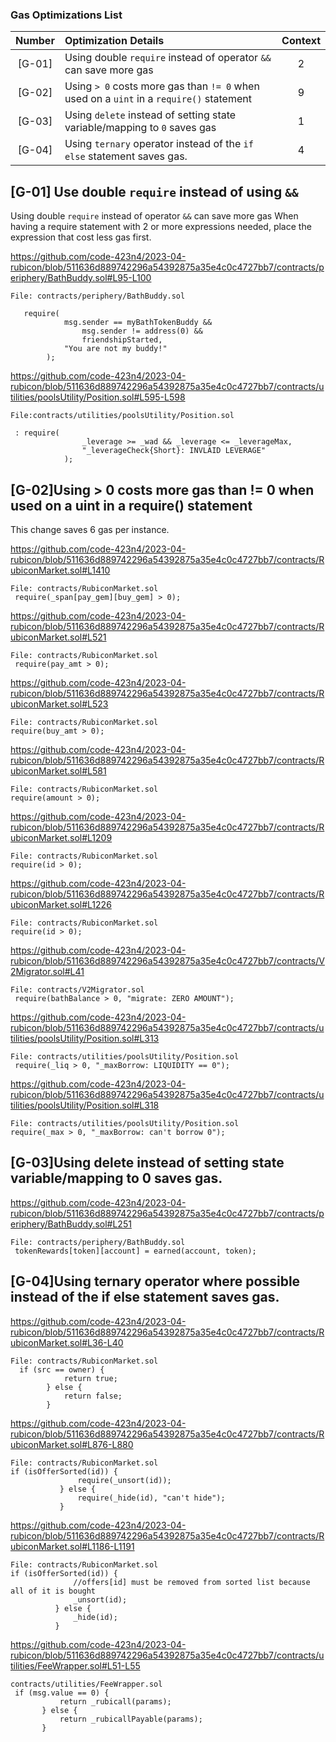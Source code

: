 ### Gas Optimizations List
| Number | Optimization Details | Context |
|:--:|:-------| :-----:|
| [G-01] |Using double `require` instead of operator `&&` can save more gas| 2 |
| [G-02] |Using `> 0` costs more gas than `!= 0` when used on a `uint` in a `require()` statement| 9 |
| [G-03] |Using `delete` instead of setting state variable/mapping to 	`0` saves gas| 1 |
| [G-04] |Using `ternary` operator instead of the `if else` statement saves gas.| 4 |

## [G-01] Use double `require` instead of using `&&`
Using double `require` instead of operator `&&` can save more gas
When having a require statement with 2 or more expressions needed, place the expression that cost less gas first.

https://github.com/code-423n4/2023-04-rubicon/blob/511636d889742296a54392875a35e4c0c4727bb7/contracts/periphery/BathBuddy.sol#L95-L100
```solidiy
File: contracts/periphery/BathBuddy.sol

   require(
            msg.sender == myBathTokenBuddy &&
                msg.sender != address(0) &&
                friendshipStarted,
            "You are not my buddy!"
        );
```

https://github.com/code-423n4/2023-04-rubicon/blob/511636d889742296a54392875a35e4c0c4727bb7/contracts/utilities/poolsUtility/Position.sol#L595-L598
```solidity
File:contracts/utilities/poolsUtility/Position.sol

 : require(
                _leverage >= _wad && _leverage <= _leverageMax,
                "_leverageCheck{Short}: INVLAID LEVERAGE"
            );
```

## [G-02]Using > 0 costs more gas than != 0 when used on a uint in a require() statement
This change saves 6 gas per instance.

https://github.com/code-423n4/2023-04-rubicon/blob/511636d889742296a54392875a35e4c0c4727bb7/contracts/RubiconMarket.sol#L1410
```solidity
File: contracts/RubiconMarket.sol
 require(_span[pay_gem][buy_gem] > 0);
 ```
 https://github.com/code-423n4/2023-04-rubicon/blob/511636d889742296a54392875a35e4c0c4727bb7/contracts/RubiconMarket.sol#L521
 ```
 File: contracts/RubiconMarket.sol
  require(pay_amt > 0);
```
https://github.com/code-423n4/2023-04-rubicon/blob/511636d889742296a54392875a35e4c0c4727bb7/contracts/RubiconMarket.sol#L523
```
File: contracts/RubiconMarket.sol
require(buy_amt > 0);
```
https://github.com/code-423n4/2023-04-rubicon/blob/511636d889742296a54392875a35e4c0c4727bb7/contracts/RubiconMarket.sol#L581
```
File: contracts/RubiconMarket.sol
require(amount > 0);
```
https://github.com/code-423n4/2023-04-rubicon/blob/511636d889742296a54392875a35e4c0c4727bb7/contracts/RubiconMarket.sol#L1209
```
File: contracts/RubiconMarket.sol
require(id > 0);
```
https://github.com/code-423n4/2023-04-rubicon/blob/511636d889742296a54392875a35e4c0c4727bb7/contracts/RubiconMarket.sol#L1226
```
File: contracts/RubiconMarket.sol
require(id > 0);
```

https://github.com/code-423n4/2023-04-rubicon/blob/511636d889742296a54392875a35e4c0c4727bb7/contracts/V2Migrator.sol#L41
```
File: contracts/V2Migrator.sol
 require(bathBalance > 0, "migrate: ZERO AMOUNT");

```

https://github.com/code-423n4/2023-04-rubicon/blob/511636d889742296a54392875a35e4c0c4727bb7/contracts/utilities/poolsUtility/Position.sol#L313
```
File: contracts/utilities/poolsUtility/Position.sol
 require(_liq > 0, "_maxBorrow: LIQUIDITY == 0");
```
https://github.com/code-423n4/2023-04-rubicon/blob/511636d889742296a54392875a35e4c0c4727bb7/contracts/utilities/poolsUtility/Position.sol#L318
```
File: contracts/utilities/poolsUtility/Position.sol
require(_max > 0, "_maxBorrow: can't borrow 0");
```
## [G-03]Using delete instead of setting state variable/mapping to 0 saves gas.

https://github.com/code-423n4/2023-04-rubicon/blob/511636d889742296a54392875a35e4c0c4727bb7/contracts/periphery/BathBuddy.sol#L251
```
File: contracts/periphery/BathBuddy.sol
 tokenRewards[token][account] = earned(account, token);
```

## [G-04]Using ternary operator where possible instead of the if else statement saves gas.
https://github.com/code-423n4/2023-04-rubicon/blob/511636d889742296a54392875a35e4c0c4727bb7/contracts/RubiconMarket.sol#L36-L40
```solidity
File: contracts/RubiconMarket.sol
  if (src == owner) {
            return true;
        } else {
            return false;
        }
 ```
 https://github.com/code-423n4/2023-04-rubicon/blob/511636d889742296a54392875a35e4c0c4727bb7/contracts/RubiconMarket.sol#L876-L880
 ```solidity
File: contracts/RubiconMarket.sol
 if (isOfferSorted(id)) {
                require(_unsort(id));
            } else {
                require(_hide(id), "can't hide");
            }
 ```
 https://github.com/code-423n4/2023-04-rubicon/blob/511636d889742296a54392875a35e4c0c4727bb7/contracts/RubiconMarket.sol#L1186-L1191
  ```solidity
File: contracts/RubiconMarket.sol
  if (isOfferSorted(id)) {
                //offers[id] must be removed from sorted list because all of it is bought
                _unsort(id);
            } else {
                _hide(id);
            }
 ```
 https://github.com/code-423n4/2023-04-rubicon/blob/511636d889742296a54392875a35e4c0c4727bb7/contracts/utilities/FeeWrapper.sol#L51-L55
 ```
 contracts/utilities/FeeWrapper.sol
  if (msg.value == 0) {
            return _rubicall(params);
        } else {
            return _rubicallPayable(params);
        }
 ```